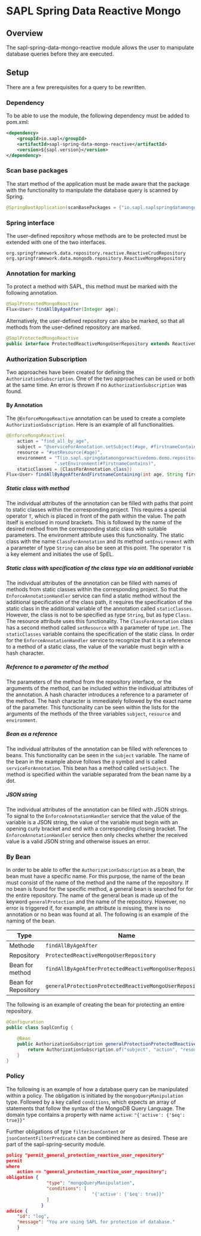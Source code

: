 # SAPL Spring Data Reactive Mongo

## Overview
The sapl-spring-data-mongo-reactive module allows the user to manipulate database queries before they are executed. 

## Setup

There are a few prerequisites for a query to be rewritten.

### Dependency
To be able to use the module, the following dependency must be added to pom.xml: 

```xml
<dependency>
    <groupId>io.sapl</groupId>
    <artifactId>sapl-spring-data-mongo-reactive</artifactId>
    <version>${sapl.version}</version>
</dependency>
```


### Scan base packages
The start method of the application must be made aware that the package with the functionality to manipulate the database query is scanned by Spring.

```java
@SpringBootApplication(scanBasePackages = {"io.sapl.saplspringdatamongoreactive"})
```


### Spring interface
The user-defined repository whose methods are to be protected must be extended with one of the two interfaces.

```
org.springframework.data.repository.reactive.ReactiveCrudRepository
org.springframework.data.mongodb.repository.ReactiveMongoRepository
```


### Annotation for marking
To protect a method with SAPL, this method must be marked with the following annotation.

```java
@SaplProtectedMongoReactive
Flux<User> findAllByAgeAfter(Integer age);
```

Alternatively, the user-defined repository can also be marked, so that all methods from the user-defined repository are marked.  

```java
@SaplProtectedMongoReactive
public interface ProtectedReactiveMongoUserRepository extends ReactiveCrudRepository<User, Integer>
```


### Authorization Subscription
Two approaches have been created for defining the ``AuthorizationSubscription``. One of the two approaches can be used or both at the same time. An error is thrown if no ``AuthorizationSubscription`` was found. 

#### By Annotation 
The ``@EnforceMongoReactive`` annotation can be used to create a complete ``AuthorizationSubscription``. Here is an example of all functionalities.

```java
@EnforceMongoReactive(
    action = "find_all_by_age",
    subject = "@serviceForAnnotation.setSubject(#age, #firstnameContains)",
    resource = "#setResource(#age)",
    environment = "T(io.sapl.springdatamongoreactivedemo.demo.repository.ClassForAnnotation)" +
                  ".setEnvironment(#firstnameContains)",
    staticClasses = {ClassForAnnotation.class})
Flux<User> findAllByAgeAfterAndFirstnameContaining(int age, String firstnameContains);
```

##### Static class with method
The individual attributes of the annotation can be filled with paths that point to static classes within the corresponding project. This requires a special operator ``T``, which is placed in front of the path within the value. The path itself is enclosed in round brackets. This is followed by the name of the desired method from the corresponding static class with suitable parameters. The environment attribute uses this functionality. The static class with the name ``ClassForAnnotation`` and its method ``setEnvironment`` with a parameter of type ``String`` can also be seen at this point. The operator ``T`` is a key element and initiates the use of SpEL. 


##### Static class with specification of the class type via an additional variable
The individual attributes of the annotation can be filled with names of methods from static classes within the corresponding project. So that the ``EnforceAnnotationHandler`` service can find a static method without the additional specification of the class path, it requires the specification of the static class in the additional variable of the annotation called ``staticClasses``. However, the class is not to be specified as type ``String``, but as type ``Class``. The resource attribute uses this functionality. The ``ClassForAnnotation`` class has a second method called ``setResource`` with a parameter of type ``int``. The ``staticClasses`` variable contains the specification of the static class. In order for the ``EnforceAnnotationHandler`` service to recognize that it is a reference to a method of a static class, the value of the variable must begin with a hash character.

##### Reference to a parameter of the method
The parameters of the method from the repository interface, or the arguments of the method, can be included within the individual attributes of the annotation. A hash character introduces a reference to a parameter of the method. The hash character is immediately followed by the exact name of the parameter. This functionality can be seen within the lists for the arguments of the methods of the three variables ``subject``, ``resource`` and ``environment``. 


##### Bean as a reference
The individual attributes of the annotation can be filled with references to beans. This functionality can be seen in the ``subject`` variable. The name of the bean in the example above follows the ``@`` symbol and is called ``serviceForAnnotation``. This bean has a method called ``setSubject``. The method is specified within the variable separated from the bean name by a dot. 

##### JSON string
The individual attributes of the annotation can be filled with JSON strings. To signal to the ``EnforceAnnotationHandler`` service that the value of the variable is a JSON string, the value of the variable must begin with an opening curly bracket and end with a corresponding closing bracket. The ``EnforceAnnotationHandler`` service then only checks whether the received value is a valid JSON string and otherwise issues an error.

### By Bean 
In order to be able to offer the ``AuthorizationSubscription`` as a bean, the bean must have a specific name. For this purpose, the name of the bean must consist of the name of the method and the name of the repository. 
If no bean is found for the specific method, a general bean is searched for for the entire repository. The name of the general bean is made up of the keyword ``generalProtection`` and the name of the repository. However, no error is triggered if, for example, an attribute is missing, there is no annotation or no bean was found at all.
The following is an example of the naming of the bean.

| Type                | Name                                                      |
| ------------------- | --------------------------------------------------------- |
| Methode             | ``findAllByAgeAfter``                                     |
| Repository          | ``ProtectedReactiveMongoUserRepository``                  |
| Bean for method     | ``findAllByAgeAfterProtectedReactiveMongoUserRepository`` |
| Bean for Repository | ``generalProtectionProtectedReactiveMongoUserRepository`` |


The following is an example of creating the bean for protecting an entire repository.

```java
@Configuration
public class SaplConfig {

    @Bean
    public AuthorizationSubscription generalProtectionProtectedReactiveMongoUserRepository() {
        return AuthorizationSubscription.of("subject", "action", "resource", "environment");
    }
}
```

### Policy
The following is an example of how a database query can be manipulated within a policy. The obligation is initiated by the ``mongoQueryManipulation`` type. Followed by a key called ``conditions``, which expects an array of statements that follow the syntax of the MongoDB Query Language. The domain type contains a property with name ``active``:  `` "{'active': {'$eq': true}}" ``

Further obligations of type ``filterJsonContent`` or ``jsonContentFilterPredicate`` can be combined here as desired. These are part of the sapl-spring-security module. 

```json
policy "permit_general_protection_reactive_user_repository"
permit
where
    action == "general_protection_reactive_user_repository";
obligation {
               "type": "mongoQueryManipulation",
               "conditions": [
                                "{'active': {'$eq': true}}"
               ]
             }
advice {
    "id": "log",
    "message": "You are using SAPL for protection of database."
    }
```

